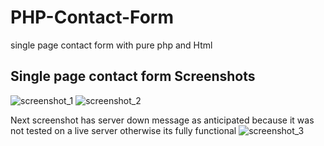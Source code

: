 # PHP-Contact-Form
single page contact form with pure php and Html

## Single page contact form Screenshots
![screenshot_1](https://user-images.githubusercontent.com/32318363/33855998-ba891c5c-de94-11e7-97f5-485c7ca40c0f.png)
![screenshot_2](https://user-images.githubusercontent.com/32318363/33855999-baa0c5d2-de94-11e7-82ac-c68cabad6cf1.png)

Next screenshot has server down message as anticipated because it was not tested on a live server otherwise its fully functional
![screenshot_3](https://user-images.githubusercontent.com/32318363/33856000-bab3d91a-de94-11e7-853f-69dbf3e316b0.png)
